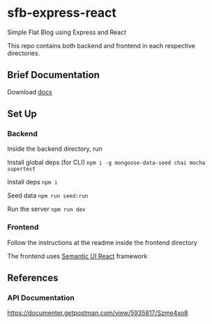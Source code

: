 # sfb-express-react

Simple Flat Blog using Express and React

This repo contains both backend and frontend in each respective directories.

## Brief Documentation

Download [docx](https://github.com/sayyidyofa/sfb-express-react/raw/master/Tugas%20PBD_UAS.doc)

## Set Up

### Backend
Inside the backend directory, run

Install global deps (for CLI) `npm i -g mongoose-data-seed chai mocha supertest`

Install deps `npm i`

Seed data `npm run seed:run`

Run the server `npm run dev`

### Frontend
Follow the instructions at the readme inside the frontend directory

The frontend uses [Semantic UI React](https://react.semantic-ui.com/) framework

## References

### API Documentation

https://documenter.getpostman.com/view/5935817/Szme4xo8

